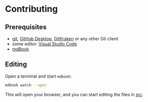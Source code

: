 # Contributing

## Prerequisites

- [git](https://git-scm.com/), [GitHub Desktop](https://desktop.github.com/), [GitKraken](https://www.gitkraken.com/git-client) or any other Git client
- some editor: [Visual Studio Code](https://code.visualstudio.com/)
- [mdBook](https://rust-lang.github.io/mdBook/guide/installation.html)

## Editing

Open a terminal and start `mdbook`:

```bash
mdbook watch --open
```

This will open your browser, and you can start editing the files in [src](./src/).
